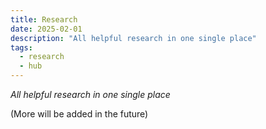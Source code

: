 ```yaml
---
title: Research
date: 2025-02-01
description: "All helpful research in one single place"
tags:
  - research
  - hub
---
```

*All helpful research in one single place*

(More will be added in the future)